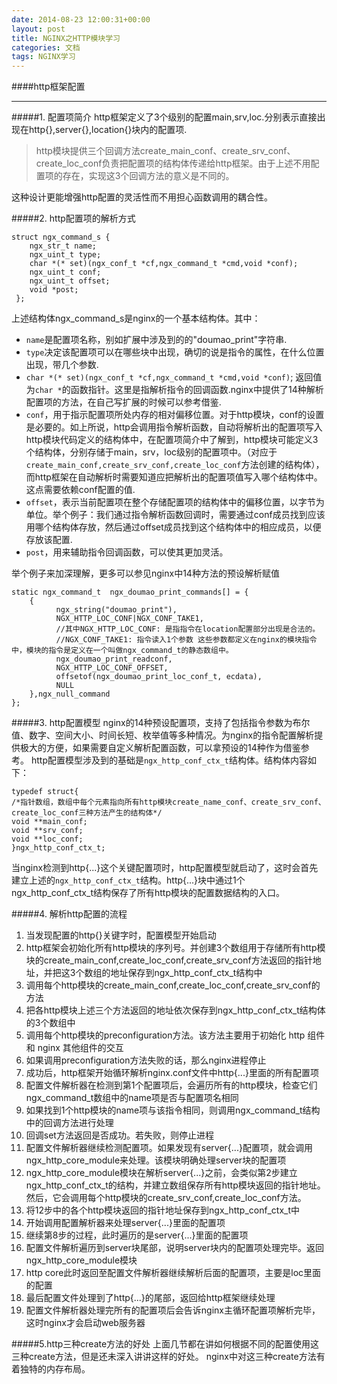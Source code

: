 ```yaml
---
date: 2014-08-23 12:00:31+00:00
layout: post
title: NGINX之HTTP模块学习
categories: 文档
tags: NGINX学习
---
```


####http框架配置


----------

#####1. 配置项简介
http框架定义了3个级别的配置main,srv,loc.分别表示直接出现在http{},server{},location{}块内的配置项.

> http模块提供三个回调方法create_main_conf、create_srv_conf、create_loc_conf负责把配置项的结构体传递给http框架。由于上述不用配置项的存在，实现这3个回调方法的意义是不同的。

这种设计更能增强http配置的灵活性而不用担心函数调用的耦合性。


#####2. http配置项的解析方式

 
	struct ngx_command_s {
	    ngx_str_t name;
	    ngx_uint_t type;
	    char *(* set)(ngx_conf_t *cf,ngx_command_t *cmd,void *conf);
	    ngx_uint_t conf;
	    ngx_uint_t offset;
	    void *post;
	 };

上述结构体ngx_command_s是nginx的一个基本结构体。其中：

 - `name`是配置项名称，别如扩展中涉及到的的"doumao_print"字符串.
 - `type`决定该配置项可以在哪些块中出现，确切的说是指令的属性，在什么位置出现，带几个参数.
 - `char *(* set)(ngx_conf_t *cf,ngx_command_t *cmd,void *conf)`; 返回值为`char *`的函数指针。这里是指解析指令的回调函数.nginx中提供了14种解析配置项的方法，在自己写扩展的时候可以参考借鉴.
 - `conf`，用于指示配置项所处内存的相对偏移位置。对于http模块，conf的设置是必要的。如上所说，http会调用指令解析函数，自动将解析出的配置项写入http模块代码定义的结构体中，在配置项简介中了解到，http模块可能定义3个结构体，分别存储于main，srv，loc级别的配置项中。（对应于`create_main_conf,create_srv_conf,create_loc_conf`方法创建的结构体），而http框架在自动解析时需要知道应把解析出的配置项值写入哪个结构体中。这点需要依赖conf配置的值.
 - `offset`，表示当前配置项在整个存储配置项的结构体中的偏移位置，以字节为单位。举个例子：我们通过指令解析函数回调时，需要通过conf成员找到应该用哪个结构体存放，然后通过offset成员找到这个结构体中的相应成员，以便存放该配置.
 - `post`，用来辅助指令回调函数，可以使其更加灵活。

举个例子来加深理解，更多可以参见nginx中14种方法的预设解析赋值


    static ngx_command_t  ngx_doumao_print_commands[] = {
	    { 
			  ngx_string("doumao_print"), 
		      NGX_HTTP_LOC_CONF|NGX_CONF_TAKE1,
		      //其中NGX_HTTP_LOC_CONF: 是指指令在location配置部分出现是合法的。
	          //NGX_CONF_TAKE1: 指令读入1个参数 这些参数都定义在nginx的模块指令中，模块的指令是定义在一个叫做ngx_command_t的静态数组中。  
		      ngx_doumao_print_readconf,
		      NGX_HTTP_LOC_CONF_OFFSET, 
		      offsetof(ngx_doumao_print_loc_conf_t, ecdata),
			  NULL 
	    },ngx_null_command
    };

 

#####3. http配置模型
nginx的14种预设配置项，支持了包括指令参数为布尔值、数字、空间大小、时间长短、枚举值等多种情况。为nginx的指令配置解析提供极大的方便，如果需要自定义解析配置函数，可以拿预设的14种作为借鉴参考。
      http配置模型涉及到的基础是`ngx_http_conf_ctx_t`结构体。结构体内容如下：
  
    typedef struct{
    /*指针数组，数组中每个元素指向所有http模块create_name_conf、create_srv_conf、create_loc_conf三种方法产生的结构体*/
    void **main_conf;
    void **srv_conf;
    void **loc_conf;
    }ngx_http_conf_ctx_t;

当nginx检测到http{...}这个关键配置项时，http配置模型就启动了，这时会首先建立上述的`ngx_http_conf_ctx_t`结构。http{...}块中通过1个ngx_http_conf_ctx_t结构保存了所有http模块的配置数据结构的入口。

#####4. 解析http配置的流程

  

 1. 当发现配置的http{}关键字时，配置模型开始启动
 2. http框架会初始化所有http模块的序列号。并创建3个数组用于存储所有http模块的create_main_conf,create_loc_conf,create_srv_conf方法返回的指针地址，并把这3个数组的地址保存到ngx_http_conf_ctx_t结构中
 3. 调用每个http模块的create_main_conf,create_loc_conf,create_srv_conf的方法
 4. 把各http模块上述三个方法返回的地址依次保存到ngx_http_conf_ctx_t结构体的3个数组中
 5. 调用每个http模块的preconfiguration方法。该方法主要用于初始化 http 组件和 nginx 其他组件的交互
 6. 如果调用preconfiguration方法失败的话，那么nginx进程停止
 7. 成功后，http框架开始循环解析nginx.conf文件中http{...}里面的所有配置项
 8. 配置文件解析器在检测到第1个配置项后，会遍历所有的http模块，检查它们ngx_command_t数组中的name项是否与配置项名相同
 9. 如果找到1个http模块的name项与该指令相同，则调用ngx_command_t结构中的回调方法进行处理
 10. 回调set方法返回是否成功。若失败，则停止进程
 11. 配置文件解析器继续检测配置项。如果发现有server{...}配置项，就会调用ngx_http_core_module来处理。该模块明确处理server块的配置项
 12. ngx_http_core_module模块在解析server{...}之前，会类似第2步建立ngx_http_conf_ctx_t的结构，并建立数组保存所有http模块返回的指针地址。然后，它会调用每个http模块的create_srv_conf,create_loc_conf方法。
 13. 将12步中的各个http模块返回的指针地址保存到ngx_http_conf_ctx_t中
 14. 开始调用配置解析器来处理server{...}里面的配置项
 15. 继续第8步的过程，此时遍历的是server{...}里面的配置项
 16. 配置文件解析遍历到server块尾部，说明server块内的配置项处理完毕。返回ngx_http_core_module模块
 17. http core此时返回至配置文件解析器继续解析后面的配置项，主要是loc里面的配置
 18. 最后配置文件处理到了http{...}的尾部，返回给http框架继续处理
 19. 配置文件解析器处理完所有的配置项后会告诉nginx主循环配置项解析完毕，这时nginx才会启动web服务器

#####5.http三种create方法的好处
上面几节都在讲如何根据不同的配置使用这三种create方法，但是还未深入讲讲这样的好处。
nginx中对这三种create方法有着独特的内存布局。
